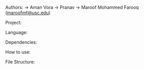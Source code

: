 Authors:
-> Aman Vora 
-> Pranav 
-> Maroof Mohammed Farooq (maroofmf@usc.edu)

Project: 


Language:


Dependencies:



How to use:


File Structure:



